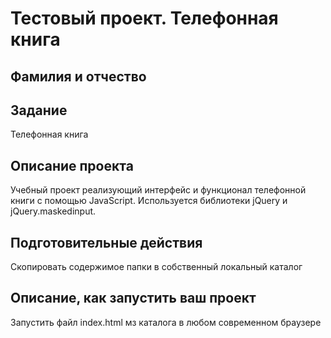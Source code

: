 # Тестовый проект. Телефонная книга
## Фамилия и отчество
## Задание
Телефонная книга
## Описание проекта
Учебный проект реализующий интерфейс и функционал телефонной книги с помощью JavaScript. Используется библиотеки jQuery и jQuery.maskedinput.
## Подготовительные действия
Скопировать содержимое папки в собственный локальный каталог
## Описание, как запустить ваш проект
Запустить файл index.html мз каталога в любом современном браузере